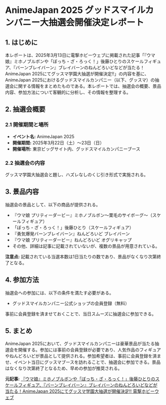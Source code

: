 # AnimeJapan 2025 グッドスマイルカンパニー大抽選会開催決定レポート

## 1. はじめに

本レポートは、2025年3月13日に電撃ホビーウェブに掲載された記事「『ウマ娘』ミホノブルボンや「ぼっち・ざ・ろっく！」後藤ひとりのスケールフィギュア、『バーンブレイバーン』ブレイバーンのねんどろいどなどが当たる！AnimeJapan 2025にてグッスマ学園大抽選が開催決定!!」の内容を基に、AnimeJapan 2025におけるグッドスマイルカンパニー（以下、グッスマ）の抽選会に関する情報をまとめたものである。本レポートでは、抽選会の概要、景品内容、参加方法について客観的に分析し、その情報を整理する。

## 2. 抽選会概要

### 2.1 開催期間と場所

* **イベント名:** AnimeJapan 2025
* **開催期間:** 2025年3月22日（土）～23日（日）
* **開催場所:** 東京ビッグサイト内、グッドスマイルカンパニーブース

### 2.2 抽選会の内容

グッスマ学園大抽選会と題し、ハズレなしのくじ引き形式で実施される。

## 3. 景品内容

抽選会の景品として、以下の商品が提供される。

* 『ウマ娘 プリティーダービー』ミホノブルボン～栗毛のサイボーグ～（スケールフィギュア）
* 「ぼっち・ざ・ろっく！」後藤ひとり（スケールフィギュア）
* 『勇気爆発バーンブレイバーン』ねんどろいど ブレイバーン
* 『ウマ娘 プリティーダービー』ねんどろいど オグリキャップ
* その他、詳細は記事に記載されていないが、複数の景品が用意されている。

**注意点:** 記載されている当選本数は1日当たりの数であり、景品がなくなり次第終了となる。

## 4. 参加方法

抽選会への参加には、以下の条件を満たす必要がある。

* グッドスマイルカンパニー公式ショップの会員登録（無料）

事前に会員登録を済ませておくことで、当日スムーズに抽選会に参加できる。

## 5. まとめ

AnimeJapan 2025において、グッドスマイルカンパニーは豪華景品が当たる抽選会を開催する。参加には事前の会員登録が必要であり、人気作品のフィギュアやねんどろいどが景品として提供される。参加希望者は、事前に会員登録を済ませ、イベント当日にグッスマブースを訪れることで、抽選会に参加できる。景品はなくなり次第終了となるため、早めの参加が推奨される。


**元記事:** [『ウマ娘』ミホノブルボンや「ぼっち・ざ・ろっく！」後藤ひとりのスケールフィギュア、『バーンブレイバーン』ブレイバーンのねんどろいどなどが当たる！AnimeJapan 2025にてグッスマ学園大抽選が開催決定!! 電撃ホビーウェブ](https://hobby.dengeki.com/news/2530321/)